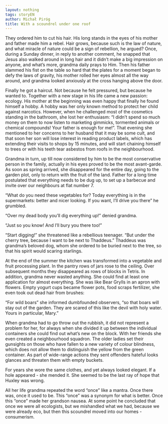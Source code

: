 ```yaml
---
layout: nothing
tags: storyEN
author: Michał Piróg
title: With a scoundrel under one roof
---
```

They ordered him to cut his hair. His long stands in the eyes of his mother and father made him a rebel. Hair grows, because such is the law of nature, and what miracle of nature could be a sign of rebellion, he argued? Once, during a Sunday dinner, in reply to another comment, he snapped that Jesus also walked around in long hair and it didn’t make a big impression on anyone, and what’s more, grandma daily prays to Him. Then his father slammed his fist on the table so hard that the plates for a moment began to defy the laws of gravity, his mother rolled her eyes almost all the way around, and grandma looked anxiously at the cross hanging above the door.

Finally he got a haircut. Not because he felt pressured, but because he wanted to. Together with a new stage in his life came a new passion: ecology. His mother at the beginning was even happy that finally he found himself a hobby. A hobby was her only known method to protect her child against narcotics. However, when he challenged most of the cosmetics standing in the bathroom, she lost her enthusiasm: “I didn’t spend so much money on them to now listen to marketing gimmicks, tormented animals or chemical compounds! Your father is enough for me!”. That evening she mentioned to her concerns to her husband that it may be some cult, and that soon her son will lose interest in reading product labels, which has extending their visits to shops by 15 minutes, and will start chaining himself to trees or with his teeth tear asbestos from roofs in the neighbourhood.

Grandma in turn, up till now considered by him to be the most conservative person in the family, actually in his eyes proved to be the most avant-garde. As soon as spring arrived, she disappeared for the entire day, going to the garden plot, only to return with the fruit of the land. Father for a long time postulated that everything needs to be dug up, to set up a barbecue and invite over our neighbours at flat number 7.

“What do you need these vegetables for? Today everything is in the supermarkets: better and nicer looking. If you want, I’ll drive you there” he grumbled.

“Over my dead body you’ll dig everything up!” denied grandma.

“Just so you know! And I’ll bury you there too!”

“Start digging!” she threatened like a rebellious teenager. “But under the cherry tree, because I want to be next to Thaddeus.” Thaddeus was grandma’s beloved dog, whom she ordered to be buried next to the tree, so that his spirit would scaring starlings.

At the end of the summer the kitchen was transformed into a vegetable and fruit processing plant. In the pantry rows of jars rose to the ceiling. Over subsequent months they disappeared as rows of blocks in Tetris.
In addition, grandma never wasted anything. She could find at least one application for almost everything. She was like Bear Grylls in an apron with flowers. Empty yogurt cups became flower pots, food scraps fertilizer, she even took out dead hair from brushes:

“For wild boars” she informed dumbfounded observers, “so that boars will stay out of the garden. They are scared of this like the devil with holy water. Yours in particular, Mary.”

When grandma had to go throw out the rubbish, it did not represent a problem for her, for always when she divided it up between the individual containers she could find out what’s new on the block. With her friends she even created a neighbourhood squadron. The older ladies set their gunsights on those who have fallen to a new variety of colour blindness, which does not allow them to distinguish the yellow from the green container. As part of wide-range actions they sent offenders hateful looks glances and threaten them with empty buckets.

For years she wore the same clothes, and yet always looked elegant. If a hole appeared - she mended it. She seemed to be the last ray of hope that Huxley was wrong.

All her life grandma repeated the word “once” like a mantra. Once there was, once it used to be. This “once” was a synonym for what is better. Once this “once” made her grandson nausea. At some point he concluded that once we were all ecologists, but we mishandled what we had, because we were already eco, but then this scoundrel moved into our homes - consumerism.

